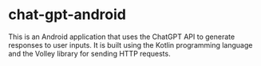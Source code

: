 # chat-gpt-android
This is an Android application that uses the ChatGPT API to generate responses to user inputs.
It is built using the Kotlin programming language and the Volley library for sending HTTP requests.
